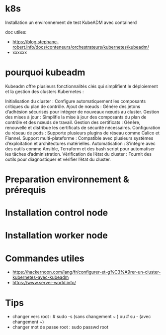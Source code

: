# k8s
Installation un environnement de test KubeADM avec containerd

doc utiles:
- https://blog.stephane-robert.info/docs/conteneurs/orchestrateurs/kubernetes/kubeadm/
- xxxxxx


# pourquoi kubeadm
Kubeadm offre plusieurs fonctionnalités clés qui simplifient le déploiement et la gestion des clusters Kubernetes :

Initialisation du cluster : Configure automatiquement les composants critiques du plan de contrôle.
Ajout de nœuds : Génère des jetons d’adhésion sécurisés pour intégrer de nouveaux nœuds au cluster.
Gestion des mises à jour : Simplifie la mise à jour des composants du plan de contrôle et des nœuds de travail.
Gestion des certificats : Génère, renouvelle et distribue les certificats de sécurité nécessaires.
Configuration du réseau de pods : Supporte plusieurs plugins de réseau comme Calico et Flannel.
Support multi-plateforme : Compatible avec plusieurs systèmes d’exploitation et architectures matérielles.
Automatisation : S’intègre avec des outils comme Ansible, Terraform et des bash script pour automatiser les tâches d’administration.
Vérification de l’état du cluster : Fournit des outils pour diagnostiquer et vérifier l’état du cluster.

# Preparation environnement & prérequis

# Installation control node

# Installation worker node

# Commandes utiles
- https://hackernoon.com/lang/fr/configurer-et-g%C3%A9rer-un-cluster-kubernetes-avec-kubeadm
-  https://www.server-world.info/
# Tips
- changer vers root : # sudo -s (sans changement ~ ) ou # su -  (avec changement ~)
- changer mot de passe root : sudo passwd root
